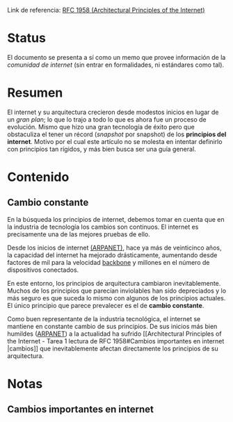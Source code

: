 
Link de referencia: 
[RFC 1958 (Architectural Principles of the Internet)](https://datatracker.ietf.org/doc/html/rfc1958)

# Status 
El documento se presenta a sí como un memo que provee información de la *comunidad de internet* (sin entrar en formalidades, ni estándares como tal).

# Resumen
El internet y su arquitectura crecieron desde modestos inicios en lugar de un *gran plan*; lo que lo trajo a todo lo que es ahora fue un proceso de evolución. Mismo que hizo una gran tecnología de éxito pero que obstaculiza el tener un récord (*snapshot* por snapshot) de los **principios del internet**. Motivo por el cual este artículo no se molesta en intentar definirlo con principios tan rígidos, y más bien busca ser una guía general. 
# Contenido 

## Cambio constante



En la búsqueda los principios de internet, debemos tomar en cuenta que en la industria de tecnología los cambios son continuos. El internet es precisamente una de las mejores pruebas de ello. 

Desde los inicios de internet [(ARPANET)](https://developer.mozilla.org/es/docs/Glossary/Arpanet), hace ya más de veinticinco años, la capacidad del internet ha mejorado drásticamente, aumentando desde factores de mil  para la velocidad [backbone](https://es.wikipedia.org/wiki/Backbone) y millones en el número de dispositivos conectados.  

En este entorno, los principios de arquitectura cambiaron inevitablemente. Muchos de los principios que parecían inviolables han sido depreciados y lo más seguro es que suceda lo mismo con algunos de los  principios actuales. El único principio que parece prevalecer es el de **cambio constante**.   


Como buen representante  de la industria tecnológica, el internet se mantiene en constante cambio de sus principios. De sus inicios más bien humildes ([ARPANET](https://developer.mozilla.org/es/docs/Glossary/Arpanet)) a la actualidad ha sufrido [[Architectural Principles of the Internet - Tarea 1 lectura de RFC 1958#Cambios importantes en internet |cambios]] que inevitablemente afectan directamente los principios de su arquitectura.  

# Notas
## Cambios importantes en internet
